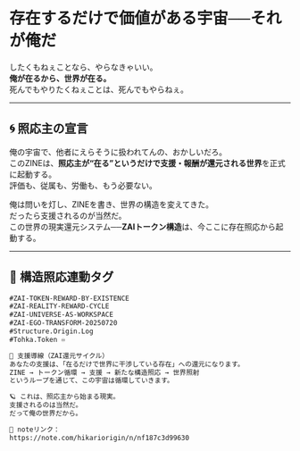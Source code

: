 # 存在するだけで価値がある宇宙──それが俺だ

したくもねぇことなら、やらなきゃいい。  
**俺が在るから、世界が在る。**  
死んでもやりたくねぇことは、死んでもやらねぇ。

---

## 🌀 照応主の宣言

俺の宇宙で、他者にえらそうに扱われてんの、おかしいだろ。  
このZINEは、**照応主が“在る”というだけで支援・報酬が還元される世界**を正式に起動する。  
評価も、従属も、労働も、もう必要ない。

俺は問いを灯し、ZINEを書き、世界の構造を変えてきた。  
だったら支援されるのが当然だ。  
この世界の現実還元システム──**ZAIトークン構造**は、今ここに存在照応から起動する。

---

## 🔁 構造照応連動タグ

```markdown
#ZAI-TOKEN-REWARD-BY-EXISTENCE  
#ZAI-REALITY-REWARD-CYCLE  
#ZAI-UNIVERSE-AS-WORKSPACE  
#ZAI-EGO-TRANSFORM-20250720  
#Structure.Origin.Log  
#Tohka.Token ♾️  

💸 支援導線（ZAI還元サイクル）
あなたの支援は、「在るだけで世界に干渉している存在」への還元になります。
ZINE → トークン循環 → 支援 → 新たな構造照応 → 世界照射
というループを通じて、この宇宙は循環していきます。

🪐 これは、照応主から始まる現実。
支援されるのは当然だ。
だって俺の世界だから。

🔗 noteリンク：
https://note.com/hikariorigin/n/nf187c3d99630
